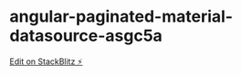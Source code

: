 # angular-paginated-material-datasource-asgc5a

[Edit on StackBlitz ⚡️](https://stackblitz.com/edit/angular-paginated-material-datasource-asgc5a)